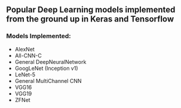 
## Popular Deep Learning models implemented from the ground up in Keras and Tensorflow

### Models Implemented:
  - AlexNet
  - All-CNN-C
  - General DeepNeuralNetwork
  - GoogLeNet (Inception v1)
  - LeNet-5
  - General MultiChannel CNN
  - VGG16
  - VGG19
  - ZFNet




